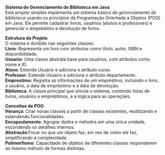**Sistema de Gerenciamento de Biblioteca em Java**  
Este projeto simples implementa um sistema básico de *gerenciamento de biblioteca* usando os princípios da Programação Orientada a Objetos (POO) em Java. Ele permite cadastrar livros, usuários (alunos e professores) e gerenciar o empréstimo e devolução de livros.  
  
**Estrutura do Projeto**  
O sistema é dividido nas seguintes classes:  
**Livro**: Representa um livro com atributos como título, autor, ISBN e disponibilidade.  
**Usuario**: Uma classe abstrata base para usuários, com atributos como nome e ID.  
**Aluno**: Estende Usuario e adiciona o atributo curso.  
**Professor**: Estende Usuario e adiciona o atributo departamento.  
**Emprestimo:** Registra as informações de um empréstimo, incluindo o livro, o usuário, a data de empréstimo e a data de devolução.  
**Biblioteca**: A classe principal que simula o sistema, contendo listas de livros, usuários e empréstimos, e a lógica para as operações.  

**Conceitos de POO**  
**Herança**: Criar novas classes a partir de classes existentes, reutilizando e estendendo funcionalidades.  
**Encapsulamento**: Agrupar dados e métodos em uma única unidade, escondendo os detalhes internos.  
**Abstração**:Focar no que um objeto faz, em vez de como ele faz, simplificando a complexidade.  
**Polimorfismo**: Capacidade de objetos de diferentes classes responderem ao mesmo método de formas distintas.  
